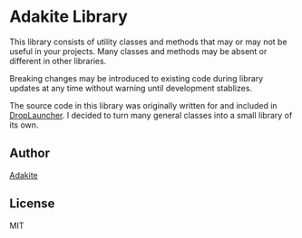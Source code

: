 # Adakite Library

This library consists of utility classes and methods that may or may not be useful in your projects. Many classes and methods may be absent or different in other libraries.

Breaking changes may be introduced to existing code during library updates at any time without warning until development stablizes.

The source code in this library was originally written for and included in [DropLauncher](https://github.com/adakitesystems/DropLauncher). I decided to turn many general classes into a small library of its own.

## Author
[Adakite](https://github.com/adakitesystems/)

## License
MIT

